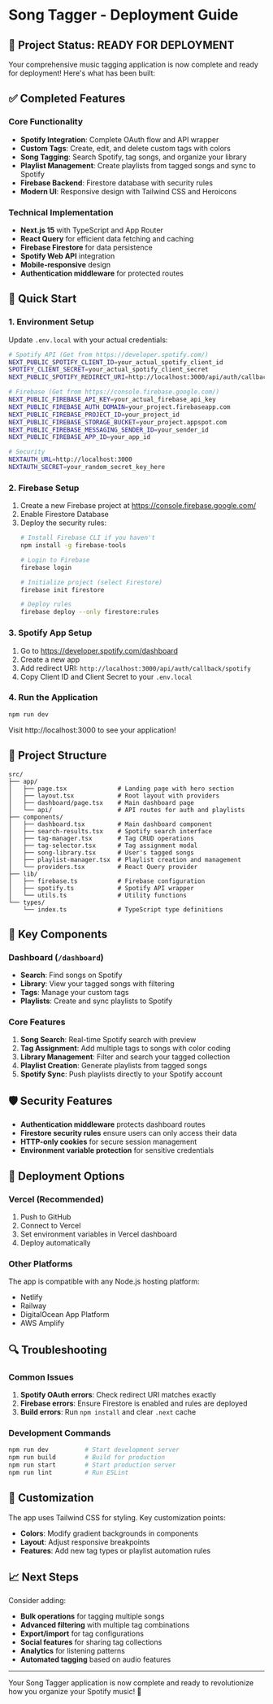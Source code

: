 # Song Tagger - Deployment Guide

## 🎯 Project Status: READY FOR DEPLOYMENT

Your comprehensive music tagging application is now complete and ready for deployment! Here's what has been built:

## ✅ Completed Features

### Core Functionality
- **Spotify Integration**: Complete OAuth flow and API wrapper
- **Custom Tags**: Create, edit, and delete custom tags with colors
- **Song Tagging**: Search Spotify, tag songs, and organize your library
- **Playlist Management**: Create playlists from tagged songs and sync to Spotify
- **Firebase Backend**: Firestore database with security rules
- **Modern UI**: Responsive design with Tailwind CSS and Heroicons

### Technical Implementation
- **Next.js 15** with TypeScript and App Router
- **React Query** for efficient data fetching and caching
- **Firebase Firestore** for data persistence
- **Spotify Web API** integration
- **Mobile-responsive** design
- **Authentication middleware** for protected routes

## 🚀 Quick Start

### 1. Environment Setup
Update `.env.local` with your actual credentials:

```bash
# Spotify API (Get from https://developer.spotify.com/)
NEXT_PUBLIC_SPOTIFY_CLIENT_ID=your_actual_spotify_client_id
SPOTIFY_CLIENT_SECRET=your_actual_spotify_client_secret
NEXT_PUBLIC_SPOTIFY_REDIRECT_URI=http://localhost:3000/api/auth/callback/spotify

# Firebase (Get from https://console.firebase.google.com/)
NEXT_PUBLIC_FIREBASE_API_KEY=your_actual_firebase_api_key
NEXT_PUBLIC_FIREBASE_AUTH_DOMAIN=your_project.firebaseapp.com
NEXT_PUBLIC_FIREBASE_PROJECT_ID=your_project_id
NEXT_PUBLIC_FIREBASE_STORAGE_BUCKET=your_project.appspot.com
NEXT_PUBLIC_FIREBASE_MESSAGING_SENDER_ID=your_sender_id
NEXT_PUBLIC_FIREBASE_APP_ID=your_app_id

# Security
NEXTAUTH_URL=http://localhost:3000
NEXTAUTH_SECRET=your_random_secret_key_here
```

### 2. Firebase Setup
1. Create a new Firebase project at https://console.firebase.google.com/
2. Enable Firestore Database
3. Deploy the security rules:
   ```bash
   # Install Firebase CLI if you haven't
   npm install -g firebase-tools
   
   # Login to Firebase
   firebase login
   
   # Initialize project (select Firestore)
   firebase init firestore
   
   # Deploy rules
   firebase deploy --only firestore:rules
   ```

### 3. Spotify App Setup
1. Go to https://developer.spotify.com/dashboard
2. Create a new app
3. Add redirect URI: `http://localhost:3000/api/auth/callback/spotify`
4. Copy Client ID and Client Secret to your `.env.local`

### 4. Run the Application
```bash
npm run dev
```

Visit http://localhost:3000 to see your application!

## 📁 Project Structure

```
src/
├── app/
│   ├── page.tsx              # Landing page with hero section
│   ├── layout.tsx            # Root layout with providers
│   ├── dashboard/page.tsx    # Main dashboard page
│   └── api/                  # API routes for auth and playlists
├── components/
│   ├── dashboard.tsx         # Main dashboard component
│   ├── search-results.tsx    # Spotify search interface
│   ├── tag-manager.tsx       # Tag CRUD operations
│   ├── tag-selector.tsx      # Tag assignment modal
│   ├── song-library.tsx      # User's tagged songs
│   ├── playlist-manager.tsx  # Playlist creation and management
│   └── providers.tsx         # React Query provider
├── lib/
│   ├── firebase.ts           # Firebase configuration
│   ├── spotify.ts            # Spotify API wrapper
│   └── utils.ts              # Utility functions
└── types/
    └── index.ts              # TypeScript type definitions
```

## 🔧 Key Components

### Dashboard (`/dashboard`)
- **Search**: Find songs on Spotify
- **Library**: View your tagged songs with filtering
- **Tags**: Manage your custom tags
- **Playlists**: Create and sync playlists to Spotify

### Core Features
1. **Song Search**: Real-time Spotify search with preview
2. **Tag Assignment**: Add multiple tags to songs with color coding
3. **Library Management**: Filter and search your tagged collection
4. **Playlist Creation**: Generate playlists from tagged songs
5. **Spotify Sync**: Push playlists directly to your Spotify account

## 🛡️ Security Features

- **Authentication middleware** protects dashboard routes
- **Firestore security rules** ensure users can only access their data
- **HTTP-only cookies** for secure session management
- **Environment variable protection** for sensitive credentials

## 🚀 Deployment Options

### Vercel (Recommended)
1. Push to GitHub
2. Connect to Vercel
3. Set environment variables in Vercel dashboard
4. Deploy automatically

### Other Platforms
The app is compatible with any Node.js hosting platform:
- Netlify
- Railway
- DigitalOcean App Platform
- AWS Amplify

## 🔍 Troubleshooting

### Common Issues
1. **Spotify OAuth errors**: Check redirect URI matches exactly
2. **Firebase errors**: Ensure Firestore is enabled and rules are deployed
3. **Build errors**: Run `npm install` and clear `.next` cache

### Development Commands
```bash
npm run dev          # Start development server
npm run build        # Build for production
npm run start        # Start production server
npm run lint         # Run ESLint
```

## 🎨 Customization

The app uses Tailwind CSS for styling. Key customization points:
- **Colors**: Modify gradient backgrounds in components
- **Layout**: Adjust responsive breakpoints
- **Features**: Add new tag types or playlist automation rules

## 📈 Next Steps

Consider adding:
- **Bulk operations** for tagging multiple songs
- **Advanced filtering** with multiple tag combinations
- **Export/import** for tag configurations
- **Social features** for sharing tag collections
- **Analytics** for listening patterns
- **Automated tagging** based on audio features

---

Your Song Tagger application is now complete and ready to revolutionize how you organize your Spotify music! 🎵
